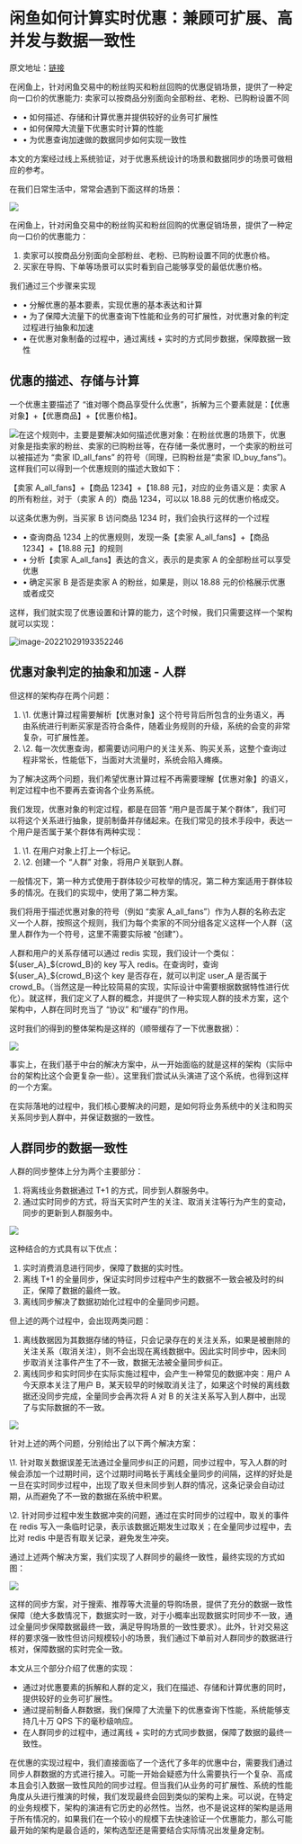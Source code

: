 # 闲鱼如何计算实时优惠：兼顾可扩展、高并发与数据一致性

原文地址：[链接](https://www.toutiao.com/article/7159053510984598056/?app=news_article&timestamp=1666956978&use_new_style=1&req_id=2022102819361801013003703722396813&group_id=7159053510984598056&share_token=7B20A7F2-B7AE-4073-94F5-BC7B56FFA7A7&tt_from=weixin&utm_source=weixin&utm_medium=toutiao_ios&utm_campaign=client_share&wxshare_count=1&source=m_redirect&wid=1667042832252)

在闲鱼上，针对闲鱼交易中的粉丝购买和粉丝回购的优惠促销场景，提供了一种定向一口价的优惠能力: 卖家可以按商品分别面向全部粉丝、老粉、已购粉设置不同

- • 如何描述、存储和计算优惠并提供较好的业务可扩展性
- • 如何保障大流量下优惠实时计算的性能
- • 为优惠查询加速做的数据同步如何实现一致性

本文的方案经过线上系统验证，对于优惠系统设计的场景和数据同步的场景可做相应的参考。

在我们日常生活中，常常会遇到下面这样的场景：

![](http://cdn.jayh.club/uPic/image-20221029193227947lVsF7o.png)

在闲鱼上，针对闲鱼交易中的粉丝购买和粉丝回购的优惠促销场景，提供了一种定向一口价的优惠能力：

1. 卖家可以按商品分别面向全部粉丝、老粉、已购粉设置不同的优惠价格。
2. 买家在导购、下单等场景可以实时看到自己能够享受的最低优惠价格。

我们通过三个步骤来实现

- • 分解优惠的基本要素，实现优惠的基本表达和计算
- • 为了保障大流量下的优惠查询下性能和业务的可扩展性，对优惠对象的判定过程进行抽象和加速
- • 在优惠对象制备的过程中，通过离线 + 实时的方式同步数据，保障数据一致性

## **优惠的描述、存储与计算**

一个优惠主要描述了 “谁对哪个商品享受什么优惠”，拆解为三个要素就是：【优惠对象】+【优惠商品】+【优惠价格】。

![](http://cdn.jayh.club/uPic/image-20221029193256897UBkYQP.png)在这个规则中，主要是要解决如何描述优惠对象：在粉丝优惠的场景下，优惠对象是指卖家的粉丝、卖家的已购粉丝等，在存储一条优惠时，一个卖家的粉丝可以被描述为 “卖家 ID_all_fans” 的符号（同理，已购粉丝是“卖家 ID_buy_fans”)。这样我们可以得到一个优惠规则的描述大致如下：

【卖家 A_all_fans】+【商品 1234】+【18.88 元】，对应的业务语义是：卖家 A 的所有粉丝，对于（卖家 A 的）商品 1234，可以以 18.88 元的优惠价格成交。

以这条优惠为例，当买家 B 访问商品 1234 时，我们会执行这样的一个过程

- • 查询商品 1234 上的优惠规则，发现一条【卖家 A_all_fans】+【商品 1234】+【18.88 元】的规则
- • 分析【卖家 A_all_fans】表达的含义，表示的是卖家 A 的全部粉丝可以享受优惠
- • 确定买家 B 是否是卖家 A 的粉丝，如果是，则以 18.88 元的价格展示优惠或者成交

这样，我们就实现了优惠设置和计算的能力，这个时候，我们只需要这样一个架构就可以实现：

![image-20221029193352246](http://cdn.jayh.club/uPic/image-20221029193352246BDikJI.png)

## **优惠对象判定的抽象和加速 - 人群**

但这样的架构存在两个问题：

1. \1. 优惠计算过程需要解析【优惠对象】这个符号背后所包含的业务语义，再由系统进行判断买家是否符合条件，随着业务规则的升级，系统的会变的非常复杂，可扩展性差。
2. \2. 每一次优惠查询，都需要访问用户的关注关系、购买关系，这整个查询过程非常长，性能低下，当面对大流量时，系统会陷入瘫痪。

为了解决这两个问题，我们希望优惠计算过程不再需要理解【优惠对象】的语义，判定过程中也不要再去查询各个业务系统。

我们发现，优惠对象的判定过程，都是在回答 “用户是否属于某个群体”，我们可以将这个关系进行抽象，提前制备并存储起来。在我们常见的技术手段中，表达一个用户是否属于某个群体有两种实现：

1. \1. 在用户对象上打上一个标记。
2. \2. 创建一个 “人群” 对象，将用户关联到人群。

一般情况下，第一种方式使用于群体较少可枚举的情况，第二种方案适用于群体较多的情况。在我们的实现中，使用了第二种方案。

我们将用于描述优惠对象的符号（例如 “卖家 A_all_fans”）作为人群的名称去定义一个人群，按照这个规则，我们为每个卖家的不同分组各定义这样一个人群（这里人群作为一个符号，这里不需要实际被 “创建”）。

人群和用户的关系存储可以通过 redis 实现，我们设计一个类似：${user_A}_${crowd_B}的 key 写入 redis。在查询时，查询 ${user_A}_${crowd_B}这个 key 是否存在，就可以判定 user_A 是否属于 crowd_B。（当然这是一种比较简易的实现，实际设计中需要根据数据特性进行优化）。就这样，我们定义了人群的概念，并提供了一种实现人群的技术方案，这个架构中，人群在同时充当了 “协议” 和“缓存”的作用。

这时我们的得到的整体架构是这样的（顺带缓存了一下优惠数据）：

![](http://cdn.jayh.club/uPic/image-20221029193435091Y26RXG.png)

事实上，在我们基于中台的解决方案中，从一开始面临的就是这样的架构（实际中台的架构比这个会更复杂一些）。这里我们尝试从头演进了这个系统，也得到这样的一个方案。

在实际落地的过程中，我们核心要解决的问题，是如何将业务系统中的关注和购买关系同步到人群中，并保证数据的一致性。

## **人群同步的数据一致性**

人群的同步整体上分为两个主要部分：

1. 将离线业务数据通过 T+1 的方式，同步到人群服务中。
2. 通过实时同步的方式，将当天实时产生的关注、取消关注等行为产生的变动，同步的更新到人群服务中。

![](http://cdn.jayh.club/uPic/image-20221029193453015kQjOF4.png)

这种结合的方式具有以下优点：

1. 实时消费消息进行同步，保障了数据的实时性。
2. 离线 T+1 的全量同步，保证实时同步过程中产生的数据不一致会被及时的纠正，保障了数据的最终一致。
3. 离线同步解决了数据初始化过程中的全量同步问题。

但上述的两个过程中，会出现两类问题：

1. 离线数据因为其数据存储的特征，只会记录存在的关注关系，如果是被删除的关注关系（取消关注），则不会出现在离线数据中。因此实时同步中，因未同步取消关注事件产生了不一致，数据无法被全量同步纠正。
2. 离线同步和实时同步在实际实施过程中，会产生一种常见的数据冲突：用户 A 今天原本关注了用户 B，某天较早的时候取消关注了，如果这个时候的离线数据还没同步完成，全量同步会再次将 A 对 B 的关注关系写入到人群中，出现了与实际数据的不一致。

![](http://cdn.jayh.club/uPic/image-202210291935074684TnNV2.png)

针对上述的两个问题，分别给出了以下两个解决方案：

\1. 针对取关数据误差无法通过全量同步纠正的问题，同步过程中，写入人群的时候会添加一个过期时间，这个过期时间略长于离线全量同步的间隔，这样的好处是一旦在实时同步过程中，出现了取关但未同步到人群的情况，这条记录会自动过期，从而避免了不一致的数据在系统中积累。

\2. 针对同步过程中发生数据冲突的问题，通过在实时同步的过程中，取关的事件在 redis 写入一条临时记录，表示该数据近期发生过取关；在全量同步过程中，去比对 redis 中是否有取关记录，避免发生冲突。

通过上述两个解决方案，我们实现了人群同步的最终一致性，最终实现的方式如图：

![](http://cdn.jayh.club/uPic/image-20221029193521433GaXgcc.png)

这样的同步方案，对于搜索、推荐等大流量的导购场景，提供了充分的数据一致性保障（绝大多数情况下，数据实时一致，对于小概率出现数据实时同步不一致，通过全量同步保障数据最终一致，满足导购场景的一致性要求）。此外，针对交易这样的要求强一致性但访问规模较小的场景，我们通过下单前对人群同步的数据进行核对，保障数据的实时完全一致。

本文从三个部分介绍了优惠的实现：

- 通过对优惠要素的拆解和人群的定义，我们在描述、存储和计算优惠的同时，提供较好的业务可扩展性。
- 通过提前制备人群数据，我们保障了大流量下的优惠查询下性能，系统能够支持几十万 QPS 下的毫秒级响应。
- 在人群同步的过程中，通过离线 + 实时的方式同步数据，保障了数据的最终一致性。

在优惠的实现过程中，我们直接面临了一个迭代了多年的优惠中台，需要我们通过同步人群数据的方式进行接入。可能一开始会疑惑为什么需要执行一个复杂、高成本且会引入数据一致性风险的同步过程。但当我们从业务的可扩展性、系统的性能角度从头进行推演的时候，我们发现最终会回到类似的架构上来。可以说，在特定的业务规模下，架构的演进有它历史的必然性。当然，也不是说这样的架构是适用于所有情况的，如果我们在一个较小的规模下去快速验证一个优惠能力，那么可能最开始的架构是最合适的，架构选型还是需要结合实际情况出发量身定制。